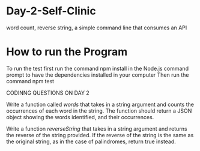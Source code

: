 # Day-2-Self-Clinic
word count, reverse string, a simple command line that consumes an API


# How to run the Program
To run the test first  run the command npm install  in the Node.js command prompt  to have the dependencies installed in your computer
Then run the command npm test


CODINNG QUESTIONS ON DAY 2

Write a function called *words* that takes in a string argument and counts the occurrences of each word in the string.
The function should return a JSON object showing the words identified, and their occurrences.




Write a function *reverseString* that takes in a string argument and returns the reverse of the string provided.
If the reverse of the string is the same as the original string, as in the case of palindromes, return true instead.
